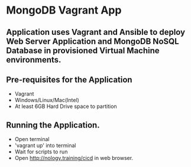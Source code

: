 # MongoDB Vagrant App

## Application uses Vagrant and Ansible to deploy Web Server Application and MongoDB NoSQL Database in provisioned Virtual Machine environments. 

## Pre-requisites for the Application
- Vagrant
- Windows/Linux/Mac(Intel)
- At least 6GB Hard Drive space to partition

## Running the Application.
- Open terminal
- 'vagrant up' into terminal
- Wait for scripts to run
- Open http://nology.training/cicd in web browser.


